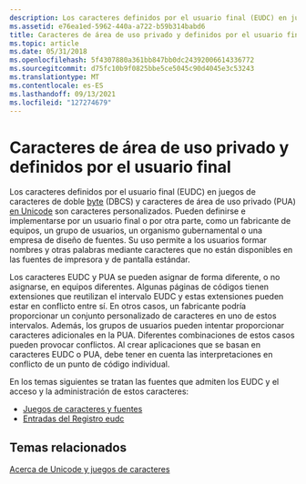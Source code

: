 ```yaml
---
description: Los caracteres definidos por el usuario final (EUDC) en juegos de caracteres de doble byte (DBCS) y caracteres de área de uso privado (PUA) en Unicode son caracteres personalizados.
ms.assetid: e76ea1ed-5962-440a-a722-b59b314babd6
title: Caracteres de área de uso privado y definidos por el usuario final
ms.topic: article
ms.date: 05/31/2018
ms.openlocfilehash: 5f4307880a361bb847bb0dc24392006614336772
ms.sourcegitcommit: d75fc10b9f0825bbe5ce5045c90d4045e3c53243
ms.translationtype: MT
ms.contentlocale: es-ES
ms.lasthandoff: 09/13/2021
ms.locfileid: "127274679"
---
```

# <a name="end-user-defined-and-private-use-area-characters"></a>Caracteres de área de uso privado y definidos por el usuario final

Los caracteres definidos por el usuario final (EUDC) en juegos de caracteres de doble [byte](double-byte-character-sets.md) (DBCS) y caracteres de área de uso privado (PUA) [en Unicode](unicode.md) son caracteres personalizados. Pueden definirse e implementarse por un usuario final o por otra parte, como un fabricante de equipos, un grupo de usuarios, un organismo gubernamental o una empresa de diseño de fuentes. Su uso permite a los usuarios formar nombres y otras palabras mediante caracteres que no están disponibles en las fuentes de impresora y de pantalla estándar.

Los caracteres EUDC y PUA se pueden asignar de forma diferente, o no asignarse, en equipos diferentes. Algunas páginas de códigos tienen extensiones que reutilizan el intervalo EUDC y estas extensiones pueden estar en conflicto entre sí. En otros casos, un fabricante podría proporcionar un conjunto personalizado de caracteres en uno de estos intervalos. Además, los grupos de usuarios pueden intentar proporcionar caracteres adicionales en la PUA. Diferentes combinaciones de estos casos pueden provocar conflictos. Al crear aplicaciones que se basan en caracteres EUDC o PUA, debe tener en cuenta las interpretaciones en conflicto de un punto de código individual.

En los temas siguientes se tratan las fuentes que admiten los EUDC y el acceso y la administración de estos caracteres:

-   [Juegos de caracteres y fuentes](character-sets-and-fonts.md)
-   [Entradas del Registro eudc](eudc-registry-entries.md)

## <a name="related-topics"></a>Temas relacionados

<dl> <dt>

[Acerca de Unicode y juegos de caracteres](about-unicode-and-character-sets.md)
</dt> </dl>

 

 




